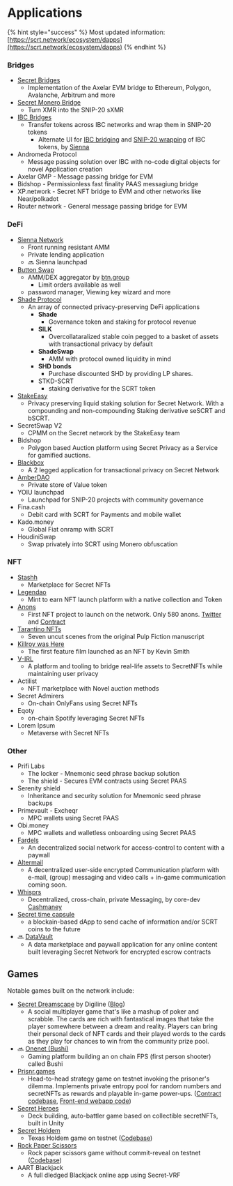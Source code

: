 # Applications

{% hint style="success" %}
Most updated information: [https://scrt.network/ecosystem/dapps](https://scrt.network/ecosystem/dapps)
{% endhint %}

### Bridges

* [Secret Bridges](http://tunnel.scrt.network)
  * Implementation of the Axelar EVM bridge to Ethereum, Polygon, Avalanche, Arbitrum and more
* [Secret Monero Bridge](https://ipfs.io/ipfs/QmNRrLDhKGZCSXAZcPU1cBTaLouhWnTi5kfWUzJB4nJbzA)
  * Turn XMR into the SNIP-20 sXMR
* [IBC Bridges](https://wrap.scrt.network/)
  * Transfer tokens across IBC networks and wrap them in SNIP-20 tokens
    * Alternate UI for [IBC bridging](https://app.sienna.network/wrap/ibc) and [SNIP-20 wrapping](https://app.sienna.network/wrap) of IBC tokens, by [Sienna](https://sienna.network/)
* Andromeda Protocol
  * Message passing solution over IBC with no-code digital objects for novel Application creation
* Axelar GMP - Message passing bridge for EVM
* Bidshop - Permissionless fast finality PAAS messagiung bridge
* XP.network - Secret NFT bridge to EVM and other networks like Near/polkadot
* Router network - General message passing bridge for EVM

### DeFi

* [Sienna Network](https://sienna.network/)
  * Front running resistant AMM
  * Private lending application
  * :soon: Sienna launchpad
* [Button Swap](https://www.btn.group/secret\_network/button\_swap)
  * AMM/DEX aggregator by [btn.group](https://www.btn.group)
    * Limit orders available as well
  * password manager, Viewing key wizard and more
* [Shade Protocol](https://shadeprotocol.io/)
  * An array of connected privacy-preserving DeFi applications
    * **Shade**&#x20;
      * Governance token and staking for protocol revenue
    * **SILK**
      * Overcollataralized stable coin pegged to a basket of assets with transactional privacy by default
    * **ShadeSwap**&#x20;
      * AMM with protocol owned liquidity in mind
    * **SHD bonds**
      * Purchase discounted SHD by providing LP shares.
    * STKD-SCRT
      * staking derivative for the SCRT token
* [StakeEasy](https://stakeeasy.finance/)
  * Privacy preserving liquid staking solution for Secret Network. With a compounding and non-compounding Staking derivative seSCRT and bSCRT.
* SecretSwap V2
  * CPMM on the Secret network by the StakeEasy team
* Bidshop
  * Polygon based Auction platform using Secret Privacy as a Service for gamified auctions.
* [Blackbox](https://blackbox.cash/)
  * A 2 legged application for transactional privacy on Secret Network
* [AmberDAO](https://twitter.com/AmberDAO\_)
  * Private store of Value token
* YOIU launchpad
  * Launchpad for SNIP-20 projects with community governance
* Fina.cash
  * Debit card with SCRT for Payments and mobile wallet
* Kado.money
  * Global Fiat onramp with SCRT
* HoudiniSwap
  * Swap privately into SCRT using Monero obfuscation

### NFT

* [Stashh](https://stashh.io/)
  * Marketplace for Secret NFTs
* [Legendao](https://legendao.io/)
  * Mint to earn NFT launch platform with a native collection and Token
* [Anons](https://www.anons.army/)
  * First NFT project to launch on the network. Only 580 anons. [Twitter](https://twitter.com/AnonsNFT) and [Contract](https://secretnodes.com/secret/chains/secret-3/contracts/secret1xx4fp7qgkyxdk9elrzd8v5p7gj28lvxprwl9lw)
* [Tarantino NFTs](https://tarantinonfts.com/)
  * Seven uncut scenes from the original Pulp Fiction manuscript
* [Killroy was Here](https://legendao.io/)
  * The first feature film launched as an NFT by Kevin Smith
* [V-IRL](https://www.v-irl.com/)
  * A platform and tooling to bridge real-life assets to SecretNFTs while maintaining user privacy
* Actilist
  * NFT marketplace with Novel auction methods
* Secret Admirers
  * On-chain OnlyFans using Secret NFTs
* Eqoty
  * on-chain Spotify leveraging Secret NFTs
* Lorem Ipsum
  * Metaverse with Secret NFTs

### Other

* Prifi Labs
  * The locker - Mnemonic seed phrase backup solution
  * The shield - Secures EVM contracts using Secret PAAS
* Serenity shield
  * Inheritance and security solution for Mnemonic seed phrase backups
* Primevault - Excheqr
  * MPC wallets using Secret PAAS
* Obi.money
  * MPC wallets and walletless onboarding using Secret PAAS
* [Fardels](https://fardels.network/)
  * An decentralized social network for access-control to content with a paywall
* [Altermail](https://altermail.live/)
  * A decentralized user-side encrypted Communication platform with e-mail, (group) messaging and video calls + in-game communication coming soon.
* [Whisprs](https://whisprs.co/)
  * Decentralized, cross-chain, private Messaging, by core-dev [Cashmaney](https://twitter.com/Cashmaney3/)
* [Secret time capsule](https://secrettimecapsule.net/)
  * a blockain-based dApp to send cache of information and/or SCRT coins to the future
* :soon: [DataVault](https://mobile.twitter.com/data\_vault\_)
  * A data marketplace and paywall application for any online content built leveraging Secret Network for encrypted escrow contracts

## Games

Notable games built on the network include:

* [Secret Dreamscape](https://secretdreamscape.com/) by Digiline ([Blog](https://blog.secretdreamscape.com/posts/introducing-secret-dreamscape/))
  * A social multiplayer game that's like a mashup of poker and scrabble. The cards are rich with fantastical images that take the player somewhere between a dream and reality. Players can bring their personal deck of NFT cards and their played words to the cards as they play for chances to win from the community prize pool.
* :soon: [Onenet (Bushi)](https://twitter.com/launchonenet)
  * Gaming platform building an on chain FPS (first person shooter) called Bushi
* [Prisnr.games](https://prisnr.games/)
  * Head-to-head strategy game on testnet invoking the prisoner's dilemma. Implements private entropy pool for random numbers and secretNFTs as rewards and playable in-game power-ups. ([Contract codebase](https://github.com/prisnr-games/secret-dapp/tree/master/contracts), [Front-end webapp code](https://github.com/prisnr-games/webapp))
* [Secret Heroes](https://secrethero.es/)
  * Deck building, auto-battler game based on collectible secretNFTs, built in Unity
* [Secret Holdem](https://holdem.enigma.co/)
  * Texas Holdem game on testnet ([Codebase](https://github.com/enigmampc/SecretHoldEm/))
* [Rock Paper Scissors](https://testrps.lindlof.io/)
  * Rock paper scissors game without commit-reveal on testnet ([Codebase](https://github.com/lindlof/secret\_rock\_paper\_scissors))
* AART Blackjack
  * A full dledged Blackjack online app using Secret-VRF
